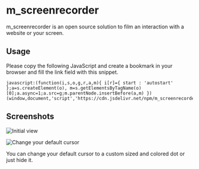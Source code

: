 # m_screenrecorder

m_screenrecorder is an open source solution to film an interaction with a website or your screen.

## Usage

Please copy the following JavaScript and create a bookmark in your browser and fill the link field with this snippet.

```
javascript:(function(i,s,o,g,r,a,m){ i[r]={ start : 'autostart' };a=s.createElement(o), m=s.getElementsByTagName(o)[0];a.async=1;a.src=g;m.parentNode.insertBefore(a,m) })(window,document,'script','https://cdn.jsdelivr.net/npm/m_screenrecorder@1.0.0/dist/m_screenrecorder.js','m_screenrecorder');
```

## Screenshots

![Initial view](/magma-design-studio/m_screenrecorder/raw/demo/m_screenrecorder_initial.png)

![Change your default cursor](/magma-design-studio/m_screenrecorder/raw/demo/m_screenrecorder_mouse-setting.png)

You can change your default cursor to a custom sized and colored dot or just hide it.